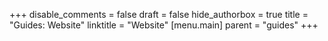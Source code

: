 +++
disable_comments = false
draft = false
hide_authorbox = true
title = "Guides: Website"
linktitle = "Website"
[menu.main]
  parent = "guides"
+++
